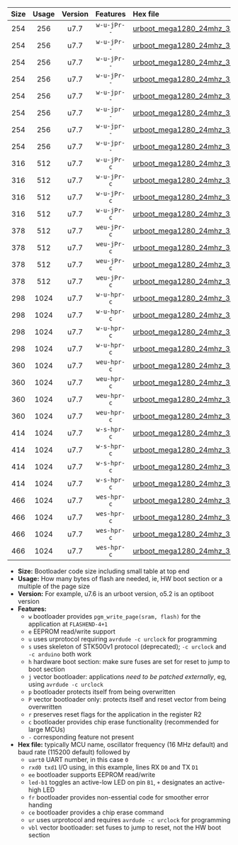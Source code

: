 |Size|Usage|Version|Features|Hex file|
|:-:|:-:|:-:|:-:|:--|
|254|256|u7.7|`w-u-jPr--`|[urboot_mega1280_24mhz_38400bps_uart0_rxe0_txe1_led+b7_ur_vbl.hex](https://raw.githubusercontent.com/stefanrueger/urboot.hex/main/boards/mega1280/fcpu_24mhz/38400_bps/urboot_mega1280_24mhz_38400bps_uart0_rxe0_txe1_led+b7_ur_vbl.hex)|
|254|256|u7.7|`w-u-jPr--`|[urboot_mega1280_24mhz_38400bps_uart1_rxd2_txd3_led+b7_ur_vbl.hex](https://raw.githubusercontent.com/stefanrueger/urboot.hex/main/boards/mega1280/fcpu_24mhz/38400_bps/urboot_mega1280_24mhz_38400bps_uart1_rxd2_txd3_led+b7_ur_vbl.hex)|
|254|256|u7.7|`w-u-jPr--`|[urboot_mega1280_24mhz_38400bps_uart2_rxh0_txh1_led+b7_ur_vbl.hex](https://raw.githubusercontent.com/stefanrueger/urboot.hex/main/boards/mega1280/fcpu_24mhz/38400_bps/urboot_mega1280_24mhz_38400bps_uart2_rxh0_txh1_led+b7_ur_vbl.hex)|
|254|256|u7.7|`w-u-jPr--`|[urboot_mega1280_24mhz_38400bps_uart3_rxj0_txj1_led+b7_ur_vbl.hex](https://raw.githubusercontent.com/stefanrueger/urboot.hex/main/boards/mega1280/fcpu_24mhz/38400_bps/urboot_mega1280_24mhz_38400bps_uart3_rxj0_txj1_led+b7_ur_vbl.hex)|
|254|256|u7.7|`w-u-jpr--`|[urboot_mega1280_24mhz_38400bps_uart0_rxe0_txe1_led+b7_fr_ur_vbl.hex](https://raw.githubusercontent.com/stefanrueger/urboot.hex/main/boards/mega1280/fcpu_24mhz/38400_bps/urboot_mega1280_24mhz_38400bps_uart0_rxe0_txe1_led+b7_fr_ur_vbl.hex)|
|254|256|u7.7|`w-u-jpr--`|[urboot_mega1280_24mhz_38400bps_uart1_rxd2_txd3_led+b7_fr_ur_vbl.hex](https://raw.githubusercontent.com/stefanrueger/urboot.hex/main/boards/mega1280/fcpu_24mhz/38400_bps/urboot_mega1280_24mhz_38400bps_uart1_rxd2_txd3_led+b7_fr_ur_vbl.hex)|
|254|256|u7.7|`w-u-jpr--`|[urboot_mega1280_24mhz_38400bps_uart2_rxh0_txh1_led+b7_fr_ur_vbl.hex](https://raw.githubusercontent.com/stefanrueger/urboot.hex/main/boards/mega1280/fcpu_24mhz/38400_bps/urboot_mega1280_24mhz_38400bps_uart2_rxh0_txh1_led+b7_fr_ur_vbl.hex)|
|254|256|u7.7|`w-u-jpr--`|[urboot_mega1280_24mhz_38400bps_uart3_rxj0_txj1_led+b7_fr_ur_vbl.hex](https://raw.githubusercontent.com/stefanrueger/urboot.hex/main/boards/mega1280/fcpu_24mhz/38400_bps/urboot_mega1280_24mhz_38400bps_uart3_rxj0_txj1_led+b7_fr_ur_vbl.hex)|
|316|512|u7.7|`w-u-jPr-c`|[urboot_mega1280_24mhz_38400bps_uart0_rxe0_txe1_led+b7_fr_ce_ur_vbl.hex](https://raw.githubusercontent.com/stefanrueger/urboot.hex/main/boards/mega1280/fcpu_24mhz/38400_bps/urboot_mega1280_24mhz_38400bps_uart0_rxe0_txe1_led+b7_fr_ce_ur_vbl.hex)|
|316|512|u7.7|`w-u-jPr-c`|[urboot_mega1280_24mhz_38400bps_uart1_rxd2_txd3_led+b7_fr_ce_ur_vbl.hex](https://raw.githubusercontent.com/stefanrueger/urboot.hex/main/boards/mega1280/fcpu_24mhz/38400_bps/urboot_mega1280_24mhz_38400bps_uart1_rxd2_txd3_led+b7_fr_ce_ur_vbl.hex)|
|316|512|u7.7|`w-u-jPr-c`|[urboot_mega1280_24mhz_38400bps_uart2_rxh0_txh1_led+b7_fr_ce_ur_vbl.hex](https://raw.githubusercontent.com/stefanrueger/urboot.hex/main/boards/mega1280/fcpu_24mhz/38400_bps/urboot_mega1280_24mhz_38400bps_uart2_rxh0_txh1_led+b7_fr_ce_ur_vbl.hex)|
|316|512|u7.7|`w-u-jPr-c`|[urboot_mega1280_24mhz_38400bps_uart3_rxj0_txj1_led+b7_fr_ce_ur_vbl.hex](https://raw.githubusercontent.com/stefanrueger/urboot.hex/main/boards/mega1280/fcpu_24mhz/38400_bps/urboot_mega1280_24mhz_38400bps_uart3_rxj0_txj1_led+b7_fr_ce_ur_vbl.hex)|
|378|512|u7.7|`weu-jPr-c`|[urboot_mega1280_24mhz_38400bps_uart0_rxe0_txe1_ee_led+b7_fr_ce_ur_vbl.hex](https://raw.githubusercontent.com/stefanrueger/urboot.hex/main/boards/mega1280/fcpu_24mhz/38400_bps/urboot_mega1280_24mhz_38400bps_uart0_rxe0_txe1_ee_led+b7_fr_ce_ur_vbl.hex)|
|378|512|u7.7|`weu-jPr-c`|[urboot_mega1280_24mhz_38400bps_uart1_rxd2_txd3_ee_led+b7_fr_ce_ur_vbl.hex](https://raw.githubusercontent.com/stefanrueger/urboot.hex/main/boards/mega1280/fcpu_24mhz/38400_bps/urboot_mega1280_24mhz_38400bps_uart1_rxd2_txd3_ee_led+b7_fr_ce_ur_vbl.hex)|
|378|512|u7.7|`weu-jPr-c`|[urboot_mega1280_24mhz_38400bps_uart2_rxh0_txh1_ee_led+b7_fr_ce_ur_vbl.hex](https://raw.githubusercontent.com/stefanrueger/urboot.hex/main/boards/mega1280/fcpu_24mhz/38400_bps/urboot_mega1280_24mhz_38400bps_uart2_rxh0_txh1_ee_led+b7_fr_ce_ur_vbl.hex)|
|378|512|u7.7|`weu-jPr-c`|[urboot_mega1280_24mhz_38400bps_uart3_rxj0_txj1_ee_led+b7_fr_ce_ur_vbl.hex](https://raw.githubusercontent.com/stefanrueger/urboot.hex/main/boards/mega1280/fcpu_24mhz/38400_bps/urboot_mega1280_24mhz_38400bps_uart3_rxj0_txj1_ee_led+b7_fr_ce_ur_vbl.hex)|
|298|1024|u7.7|`w-u-hpr-c`|[urboot_mega1280_24mhz_38400bps_uart0_rxe0_txe1_led+b7_fr_ce_ur.hex](https://raw.githubusercontent.com/stefanrueger/urboot.hex/main/boards/mega1280/fcpu_24mhz/38400_bps/urboot_mega1280_24mhz_38400bps_uart0_rxe0_txe1_led+b7_fr_ce_ur.hex)|
|298|1024|u7.7|`w-u-hpr-c`|[urboot_mega1280_24mhz_38400bps_uart1_rxd2_txd3_led+b7_fr_ce_ur.hex](https://raw.githubusercontent.com/stefanrueger/urboot.hex/main/boards/mega1280/fcpu_24mhz/38400_bps/urboot_mega1280_24mhz_38400bps_uart1_rxd2_txd3_led+b7_fr_ce_ur.hex)|
|298|1024|u7.7|`w-u-hpr-c`|[urboot_mega1280_24mhz_38400bps_uart2_rxh0_txh1_led+b7_fr_ce_ur.hex](https://raw.githubusercontent.com/stefanrueger/urboot.hex/main/boards/mega1280/fcpu_24mhz/38400_bps/urboot_mega1280_24mhz_38400bps_uart2_rxh0_txh1_led+b7_fr_ce_ur.hex)|
|298|1024|u7.7|`w-u-hpr-c`|[urboot_mega1280_24mhz_38400bps_uart3_rxj0_txj1_led+b7_fr_ce_ur.hex](https://raw.githubusercontent.com/stefanrueger/urboot.hex/main/boards/mega1280/fcpu_24mhz/38400_bps/urboot_mega1280_24mhz_38400bps_uart3_rxj0_txj1_led+b7_fr_ce_ur.hex)|
|360|1024|u7.7|`weu-hpr-c`|[urboot_mega1280_24mhz_38400bps_uart0_rxe0_txe1_ee_led+b7_fr_ce_ur.hex](https://raw.githubusercontent.com/stefanrueger/urboot.hex/main/boards/mega1280/fcpu_24mhz/38400_bps/urboot_mega1280_24mhz_38400bps_uart0_rxe0_txe1_ee_led+b7_fr_ce_ur.hex)|
|360|1024|u7.7|`weu-hpr-c`|[urboot_mega1280_24mhz_38400bps_uart1_rxd2_txd3_ee_led+b7_fr_ce_ur.hex](https://raw.githubusercontent.com/stefanrueger/urboot.hex/main/boards/mega1280/fcpu_24mhz/38400_bps/urboot_mega1280_24mhz_38400bps_uart1_rxd2_txd3_ee_led+b7_fr_ce_ur.hex)|
|360|1024|u7.7|`weu-hpr-c`|[urboot_mega1280_24mhz_38400bps_uart2_rxh0_txh1_ee_led+b7_fr_ce_ur.hex](https://raw.githubusercontent.com/stefanrueger/urboot.hex/main/boards/mega1280/fcpu_24mhz/38400_bps/urboot_mega1280_24mhz_38400bps_uart2_rxh0_txh1_ee_led+b7_fr_ce_ur.hex)|
|360|1024|u7.7|`weu-hpr-c`|[urboot_mega1280_24mhz_38400bps_uart3_rxj0_txj1_ee_led+b7_fr_ce_ur.hex](https://raw.githubusercontent.com/stefanrueger/urboot.hex/main/boards/mega1280/fcpu_24mhz/38400_bps/urboot_mega1280_24mhz_38400bps_uart3_rxj0_txj1_ee_led+b7_fr_ce_ur.hex)|
|414|1024|u7.7|`w-s-hpr-c`|[urboot_mega1280_24mhz_38400bps_uart0_rxe0_txe1_led+b7_fr_ce.hex](https://raw.githubusercontent.com/stefanrueger/urboot.hex/main/boards/mega1280/fcpu_24mhz/38400_bps/urboot_mega1280_24mhz_38400bps_uart0_rxe0_txe1_led+b7_fr_ce.hex)|
|414|1024|u7.7|`w-s-hpr-c`|[urboot_mega1280_24mhz_38400bps_uart1_rxd2_txd3_led+b7_fr_ce.hex](https://raw.githubusercontent.com/stefanrueger/urboot.hex/main/boards/mega1280/fcpu_24mhz/38400_bps/urboot_mega1280_24mhz_38400bps_uart1_rxd2_txd3_led+b7_fr_ce.hex)|
|414|1024|u7.7|`w-s-hpr-c`|[urboot_mega1280_24mhz_38400bps_uart2_rxh0_txh1_led+b7_fr_ce.hex](https://raw.githubusercontent.com/stefanrueger/urboot.hex/main/boards/mega1280/fcpu_24mhz/38400_bps/urboot_mega1280_24mhz_38400bps_uart2_rxh0_txh1_led+b7_fr_ce.hex)|
|414|1024|u7.7|`w-s-hpr-c`|[urboot_mega1280_24mhz_38400bps_uart3_rxj0_txj1_led+b7_fr_ce.hex](https://raw.githubusercontent.com/stefanrueger/urboot.hex/main/boards/mega1280/fcpu_24mhz/38400_bps/urboot_mega1280_24mhz_38400bps_uart3_rxj0_txj1_led+b7_fr_ce.hex)|
|466|1024|u7.7|`wes-hpr-c`|[urboot_mega1280_24mhz_38400bps_uart0_rxe0_txe1_ee_led+b7_fr_ce.hex](https://raw.githubusercontent.com/stefanrueger/urboot.hex/main/boards/mega1280/fcpu_24mhz/38400_bps/urboot_mega1280_24mhz_38400bps_uart0_rxe0_txe1_ee_led+b7_fr_ce.hex)|
|466|1024|u7.7|`wes-hpr-c`|[urboot_mega1280_24mhz_38400bps_uart1_rxd2_txd3_ee_led+b7_fr_ce.hex](https://raw.githubusercontent.com/stefanrueger/urboot.hex/main/boards/mega1280/fcpu_24mhz/38400_bps/urboot_mega1280_24mhz_38400bps_uart1_rxd2_txd3_ee_led+b7_fr_ce.hex)|
|466|1024|u7.7|`wes-hpr-c`|[urboot_mega1280_24mhz_38400bps_uart2_rxh0_txh1_ee_led+b7_fr_ce.hex](https://raw.githubusercontent.com/stefanrueger/urboot.hex/main/boards/mega1280/fcpu_24mhz/38400_bps/urboot_mega1280_24mhz_38400bps_uart2_rxh0_txh1_ee_led+b7_fr_ce.hex)|
|466|1024|u7.7|`wes-hpr-c`|[urboot_mega1280_24mhz_38400bps_uart3_rxj0_txj1_ee_led+b7_fr_ce.hex](https://raw.githubusercontent.com/stefanrueger/urboot.hex/main/boards/mega1280/fcpu_24mhz/38400_bps/urboot_mega1280_24mhz_38400bps_uart3_rxj0_txj1_ee_led+b7_fr_ce.hex)|

- **Size:** Bootloader code size including small table at top end
- **Usage:** How many bytes of flash are needed, ie, HW boot section or a multiple of the page size
- **Version:** For example, u7.6 is an urboot version, o5.2 is an optiboot version
- **Features:**
  + `w` bootloader provides `pgm_write_page(sram, flash)` for the application at `FLASHEND-4+1`
  + `e` EEPROM read/write support
  + `u` uses urprotocol requiring `avrdude -c urclock` for programming
  + `s` uses skeleton of STK500v1 protocol (deprecated); `-c urclock` and `-c arduino` both work
  + `h` hardware boot section: make sure fuses are set for reset to jump to boot section
  + `j` vector bootloader: applications *need to be patched externally*, eg, using `avrdude -c urclock`
  + `p` bootloader protects itself from being overwritten
  + `P` vector bootloader only: protects itself and reset vector from being overwritten
  + `r` preserves reset flags for the application in the register R2
  + `c` bootloader provides chip erase functionality (recommended for large MCUs)
  + `-` corresponding feature not present
- **Hex file:** typically MCU name, oscillator frequency (16 MHz default) and baud rate (115200 default) followed by
  + `uart0` UART number, in this case `0`
  + `rxd0 txd1` I/O using, in this example, lines RX `D0` and TX `D1`
  + `ee` bootloader supports EEPROM read/write
  + `led-b1` toggles an active-low LED on pin `B1`, `+` designates an active-high LED
  + `fr` bootloader provides non-essential code for smoother error handing
  + `ce` bootloader provides a chip erase command
  + `ur` uses urprotocol and requires `avrdude -c urclock` for programming
  + `vbl` vector bootloader: set fuses to jump to reset, not the HW boot section
